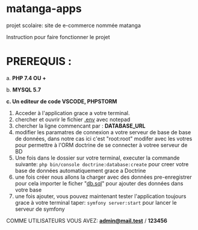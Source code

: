 # matanga-apps
projet scolaire: site de e-commerce nommée matanga

Instruction pour faire fonctionner le projet

# **PREREQUIS :**
a. **PHP 7.4 OU +**

b. **MYSQL 5.7**

**c. Un editeur de code VSCODE, PHPSTORM** 

1. Acceder à l'application grace a votre terminal.
2. chercher et ouvrir le fichier [.env](matanga-apps/.env) avec notepad
3. chercher la ligne commencant par : **DATABASE_URL**
4. modifier les paramatres de connexion a votre serveur de base de base de données, dans notre cas ici c'est "root:root" modifer avec les votres pour permettre à l'ORM doctrine de se connecter à votree serveur de BD
5. Une fois dans le dossier sur votre terminal, executer la commande suivante: `php bin/console doctrine:database:create` pour creer votre base de données automatiquement grace a Doctrine
6. une fois créer nous allons la charger avec des données pre-enregistrer pour cela importer le ficher "[db.sql](db.sql)" pour ajouter des données dans votre base
7. une fois ajouter, vous pouvez maintenant tester l'application toujours grace à votre terminal taper: `symfony server:start` pour lancer le serveur de symfony

COMME UTILISATEURS VOUS AVEZ:
**admin@mail.test** / **123456**
